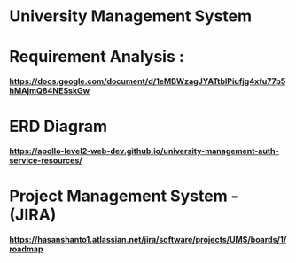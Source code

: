 # University Management System

# Requirement Analysis :

**https://docs.google.com/document/d/1eMBWzagJYATtblPiufjg4xfu77p5hMAjmQ84NESskGw**

# ERD Diagram

**https://apollo-level2-web-dev.github.io/university-management-auth-service-resources/**

# Project Management System - (JIRA)

**https://hasanshanto1.atlassian.net/jira/software/projects/UMS/boards/1/roadmap**
